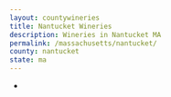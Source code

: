```yaml
---
layout: countywineries
title: Nantucket Wineries
description: Wineries in Nantucket MA
permalink: /massachusetts/nantucket/
county: nantucket
state: ma
---
```

-
